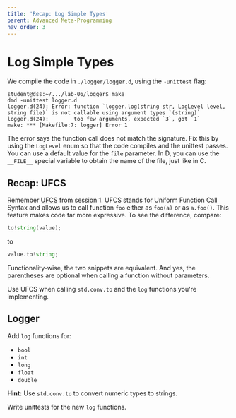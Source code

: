 ```yaml
---
title: 'Recap: Log Simple Types'
parent: Advanced Meta-Programming
nav_order: 3
---
```

# Log Simple Types

We compile the code in `./logger/logger.d`, using the `-unittest` flag:
```
student@dss:~/.../lab-06/logger$ make
dmd -unittest logger.d
logger.d(24): Error: function `logger.log(string str, LogLevel level, string file)` is not callable using argument types `(string)`
logger.d(24):        too few arguments, expected `3`, got `1`
make: *** [Makefile:7: logger] Error 1
```

The error says the function call does not match the signature.
Fix this by using the `LogLevel` enum so that the code compiles and the unittest passes.
You can use a default value for the `file` parameter.
In D, you can use the `__FILE__` special variable to obtain the name of the file, just like in C. 

## Recap: UFCS

Remember [UFCS](../intro/functions.md#uniform-function-call-syntax-ufcs) from session 1.
UFCS stands for Uniform Function Call Syntax and allows us to call function `foo` either as `foo(a)` or as `a.foo()`.
This feature makes code far more expressive.
To see the difference, compare:
```d
to!string(value);
```
to
```d
value.to!string;
```
Functionality-wise, the two snippets are equivalent.
And yes, the parentheses are optional when calling a function without parameters.

Use UFCS when calling `std.conv.to` and the `log` functions you're implementing.

## Logger

Add `log` functions for:
- `bool`
- `int`
- `long`
- `float`
- `double`

**Hint:** Use `std.conv.to` to convert numeric types to strings.

Write unittests for the new `log` functions.
